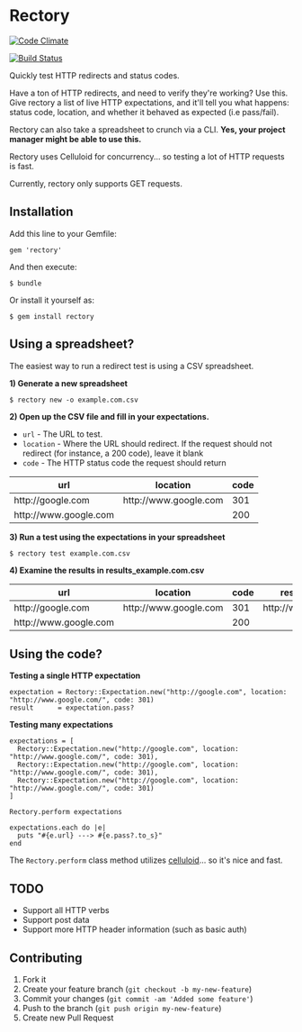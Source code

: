 # Rectory

[![Code Climate](https://codeclimate.com/github/keighl/rectory.png)](https://codeclimate.com/github/keighl/rectory)

[![Build Status](https://travis-ci.org/keighl/rectory.png)](https://travis-ci.org/keighl/rectory)

Quickly test HTTP redirects and status codes.

Have a ton of HTTP redirects, and need to verify they're working? Use this. Give rectory a list of live HTTP expectations, and it'll tell you what happens: status code, location, and whether it behaved as expected (i.e pass/fail).

Rectory can also take a spreadsheet to crunch via a CLI. **Yes, your project manager might be able to use this.**

Rectory uses Celluloid for concurrency... so testing a lot of HTTP requests is fast.

Currently, rectory only supports GET requests.

## Installation

Add this line to your Gemfile:

    gem 'rectory'

And then execute:

    $ bundle

Or install it yourself as:

    $ gem install rectory

## Using a spreadsheet?

The easiest way to run a redirect test is using a CSV spreadsheet.

**1) Generate a new spreadsheet**

    $ rectory new -o example.com.csv

**2) Open up the CSV file and fill in your expectations.**

* `url` - The URL to test.
* `location` - Where the URL should redirect. If the request should not redirect (for instance, a 200 code), leave it blank
* `code` - The HTTP status code the request should return

<table>
  <thead>
    <tr>
      <th>url</th>
      <th>location</th>
      <th>code</th>
    </tr>
  </thead>
  <tbody>
    <tr>
      <td>http://google.com</td>
      <td>http://www.google.com</td>
      <td>301</td>
    </tr>
    <tr>
      <td>http://www.google.com</td>
      <td></td>
      <td>200</td>
    </tr>
  </tbody>
</table>

**3) Run a test using the expectations in your spreadsheet**

    $ rectory test example.com.csv

**4) Examine the results in results_example.com.csv**

<table>
  <thead>
    <tr>
      <th>url</th>
      <th>location</th>
      <th>code</th>
      <th>result_location</th>
      <th>result_code</th>
      <th>pass</th>
    </tr>
  </thead>
  <tbody>
    <tr>
      <td>http://google.com</td>
      <td>http://www.google.com</td>
      <td>301</td>
      <td>http://www.google.com</td>
      <td>301</td>
      <td>true</td>
    </tr>
    <tr>
      <td>http://www.google.com</td>
      <td></td>
      <td>200</td>
      <td></td>
      <td>200</td>
      <td>true</td>
    </tr>
  </tbody>
</table>

## Using the code?

**Testing a single HTTP expectation**

    expectation = Rectory::Expectation.new("http://google.com", location: "http://www.google.com/", code: 301)
    result      = expectation.pass?

**Testing many expectations**

    expectations = [
      Rectory::Expectation.new("http://google.com", location: "http://www.google.com/", code: 301),
      Rectory::Expectation.new("http://google.com", location: "http://www.google.com/", code: 301),
      Rectory::Expectation.new("http://google.com", location: "http://www.google.com/", code: 301)
    ]

    Rectory.perform expectations

    expectations.each do |e|
      puts "#{e.url} ---> #{e.pass?.to_s}"
    end

The `Rectory.perform` class method utilizes [celluloid](https://github.com/celluloid/celluloid)... so it's nice and fast.

## TODO

* Support all HTTP verbs
* Support post data
* Support more HTTP header information (such as basic auth)

## Contributing

1. Fork it
2. Create your feature branch (`git checkout -b my-new-feature`)
3. Commit your changes (`git commit -am 'Added some feature'`)
4. Push to the branch (`git push origin my-new-feature`)
5. Create new Pull Request
